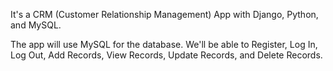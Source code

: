 It's a CRM (Customer Relationship Management) App with Django, Python, and MySQL.

The app will use MySQL for the database.  We'll be able to Register, Log In, Log Out, Add Records, View Records, Update Records, and Delete Records. 
